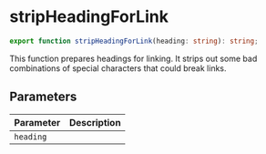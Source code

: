 # stripHeadingForLink

```ts
export function stripHeadingForLink(heading: string): string;
```

This function prepares headings for linking. It strips out some bad combinations of special characters that could break links.

## Parameters

| Parameter | Description |
|-----------|-------------|
| `heading` | |
